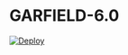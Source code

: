 # GARFIELD-6.0
[![Deploy](https://www.herokucdn.com/deploy/button.svg)](https://heroku.com/deploy?template=https://github.com/Zenoixnoize/GARFIELD)
